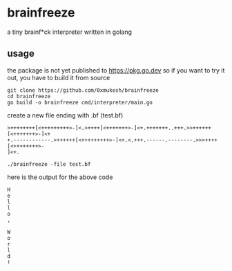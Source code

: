 # brainfreeze

a tiny brainf\*ck interpreter written in golang

## usage

the package is not yet published to https://pkg.go.dev so if you want to try it out, you have to build it from source

```
git clone https://github.com/0xmukesh/brainfreeze
cd brainfreeze
go build -o brainfreeze cmd/interpreter/main.go
```

create a new file ending with .bf (test.bf)

```
>++++++++[<+++++++++>-]<.>++++[<+++++++>-]<+.+++++++..+++.>>++++++[<+++++++>-]<+
+.------------.>++++++[<+++++++++>-]<+.<.+++.------.--------.>>>++++[<++++++++>-
]<+.
```

```
./brainfreeze -file test.bf
```

here is the output for the above code

```
H
e
l
l
o
,

W
o
r
l
d
!
```

